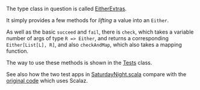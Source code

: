 The type class in question is called
[EitherExtras](/scala-either-extras/blob/simple/src/main/scala/EitherExtras.scala).

It simply provides a few methods for *lifting* a value into an `Either`.

As well as the basic `succeed` and `fail`, there is `check`, which
takes a variable number of args of type `R => Either`, and returns a
corresponding `Either[List[L], R]`, and also `checkAndMap`, which also
takes a mapping function.

The way to use these methods is shown in the [Tests](/scala-either-extras/blob/simple/src/test/scala/Tests.scala) class.

See also how the two test apps in
[SaturdayNight.scala](/scala-either-extras/blob/simple/src/test/scala/SaturdayNight.scala)
compare with the [original code](https://gist.github.com/1241855) which uses Scalaz.
